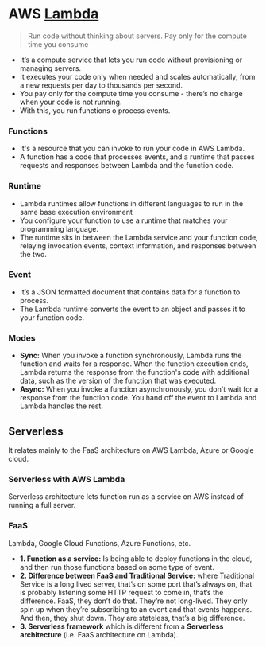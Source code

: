 # AWS [Lambda](https://github.com/awsdocs/aws-lambda-developer-guide/tree/master/doc_source)
> Run code without thinking about servers. Pay only for the compute time you consume
* It’s a compute service that lets you run code without provisioning or managing servers.
* It executes your code only when needed and scales automatically, from a new requests per day to thousands per second.
* You pay only for the compute time you consume - there’s no charge when your code is not running.
* With this, you run functions o process events.

### Functions
* It's a resource that you can invoke to run your code in AWS Lambda.
* A function has a code that processes events, and a runtime that passes requests and responses between Lambda and the function code.

### Runtime
* Lambda runtimes allow functions in different languages to run in the same base execution environment
* You configure your function to use a runtime that matches your programming language.
* The runtime sits in between the Lambda service and your function code, relaying invocation events, context information, and responses between the two.

### Event
* It’s a JSON formatted document that contains data for a function to process.
* The Lambda runtime converts the event to an object and passes it to your function code.

### Modes
* **Sync:** When you invoke a function synchronously, Lambda runs the function and waits for a response. When the function execution ends, Lambda returns the response from the function's code with additional data, such as the version of the function that was executed. 
* **Async:** When you invoke a function asynchronously, you don't wait for a response from the function code. You hand off the event to Lambda and Lambda handles the rest.

## Serverless
It relates mainly to the FaaS architecture on AWS Lambda, Azure or Google cloud.

### Serverless with AWS Lambda
Serverless architecture lets function run as a service on AWS instead of running a full server.

### FaaS
Lambda, Google Cloud Functions, Azure Functions, etc.

* **1. Function as a service:** Is being able to deploy functions in the cloud, and then run those functions based on some type of event.
* **2. Difference between FaaS and Traditional Service:** where Traditional Service is a long lived server, that’s on some port that’s always on, that is probably listening some HTTP request to come in, that’s the difference. FaaS, they don’t do that. They’re not long-lived. They only spin up when they’re subscribing to an event and that events happens. And then, they shut down. They are stateless, that’s a big difference.
* **3. Serverless framework** which is different from a **Serverless architecture** (i.e. FaaS architecture on Lambda).
